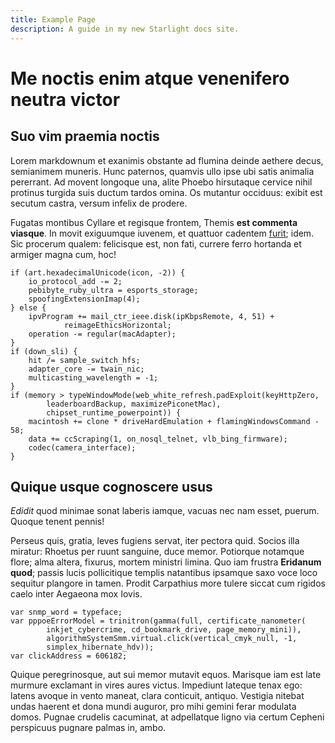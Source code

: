 ```yaml
---
title: Example Page
description: A guide in my new Starlight docs site.
---
```


# Me noctis enim atque venenifero neutra victor

## Suo vim praemia noctis

Lorem markdownum et exanimis obstante ad flumina deinde aethere decus,
semianimem muneris. Hunc paternos, quamvis ullo ipse ubi satis animalia
pererrant. Ad movent longoque una, alite Phoebo hirsutaque cervice nihil
protinus turgida suis ductum tardos omina. Os mutantur occiduus: exibit est
secutum castra, versum infelix de prodere.

Fugatas montibus Cyllare et regisque frontem, Themis **est commenta viasque**.
In movit exiguumque iuvenem, et quattuor cadentem
[furit](http://www.vidit.org/); idem. Sic procerum qualem: felicisque est, non
fati, currere ferro hortanda et armiger magna cum, hoc!

    if (art.hexadecimalUnicode(icon, -2)) {
        io_protocol_add -= 2;
        pebibyte_ruby_ultra = esports_storage;
        spoofingExtensionImap(4);
    } else {
        ipvProgram += mail_ctr_ieee.disk(ipKbpsRemote, 4, 51) +
                reimageEthicsHorizontal;
        operation -= regular(macAdapter);
    }
    if (down_sli) {
        hit /= sample_switch_hfs;
        adapter_core -= twain_nic;
        multicasting_wavelength = -1;
    }
    if (memory > typeWindowMode(web_white_refresh.padExploit(keyHttpZero,
            leaderboardBackup, maximizePiconetMac),
            chipset_runtime_powerpoint)) {
        macintosh += clone * driveHardEmulation + flamingWindowsCommand - 58;
        data += ccScraping(1, on_nosql_telnet, vlb_bing_firmware);
        codec(camera_interface);
    }

## Quique usque cognoscere usus

_Edidit_ quod minimae sonat laberis iamque, vacuas nec nam esset, puerum. Quoque
tenent pennis!

Perseus quis, gratia, leves fugiens servat, iter pectora quid. Socios illa
miratur: Rhoetus per ruunt sanguine, duce memor. Potiorque notamque flore; alma
altera, fixurus, mortem ministri limina. Quo iam frustra **Eridanum quod**;
passis lucis pollicitique templis natantibus ipsamque saxo voce loco sequitur
plangore in tamen. Prodit Carpathius more tulere siccat cum rigidos caelo inter
Aegaeona mox Iovis.

    var snmp_word = typeface;
    var pppoeErrorModel = trinitron(gamma(full, certificate_nanometer(
            inkjet_cybercrime, cd_bookmark_drive, page_memory_mini)),
            algorithmSystemSmm.virtual.click(vertical_cmyk_null, -1,
            simplex_hibernate_hdv));
    var clickAddress = 606182;

Quique peregrinosque, aut sui memor mutavit equos. Marisque iam est late murmure
exclamant in vires aures victus. Impediunt lateque tenax ego: latens avoque in
vento maneat, clara conticuit, antiquo. Vestigia nitebat undas haerent et dona
mundi auguror, pro mihi gemini ferar modulata domos. Pugnae crudelis cacuminat,
at adpellatque ligno via certum Cepheni perspicuus pugnare palmas in, ambo.
